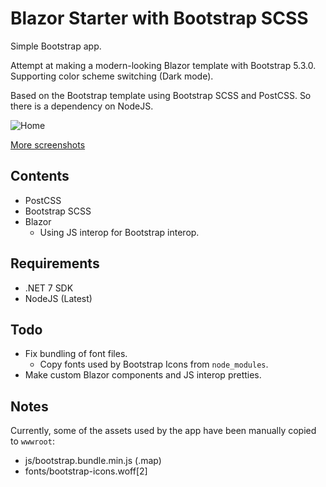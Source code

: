 # Blazor Starter with Bootstrap SCSS

Simple Bootstrap app.

Attempt at making a modern-looking Blazor  template with Bootstrap 5.3.0. Supporting color scheme switching (Dark mode). 

Based on the Bootstrap template using Bootstrap SCSS and PostCSS. So there is a dependency on NodeJS.

![Home](/Screenshots/Home.png)

[More screenshots](/Screenshots)

## Contents
* PostCSS
* Bootstrap SCSS 
* Blazor
    * Using JS interop for Bootstrap interop.

## Requirements
* .NET 7 SDK
* NodeJS (Latest)

## Todo
* Fix bundling of font files. 
    * Copy fonts used by Bootstrap Icons from ``node_modules``.
* Make custom Blazor components and JS interop pretties.

## Notes
Currently, some of the assets used by the app have been manually copied to ``wwwroot``:
* js/bootstrap.bundle.min.js (.map)
* fonts/bootstrap-icons.woff[2]